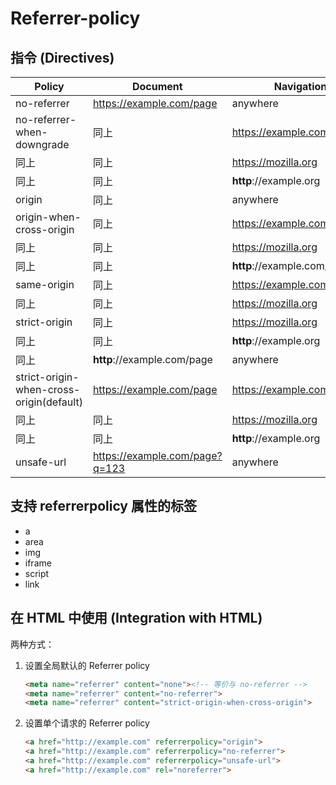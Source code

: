 # Referrer-policy

## 指令 (Directives)

| Policy | Document | Navigation to | Referrer |
| - | - | - | - |
|no-referrer|https://example.com/page|anywhere|(no referrer)|
|no-referrer-when-downgrade|同上|https://example.com/otherpage|https://example.com/page|
|同上|同上|https://mozilla.org|https://example.com/page|
|同上|同上|<b>http</b>://example.org|https://example.com/|
|origin|同上|anywhere|https://example.com/|
|origin-when-cross-origin|同上|https://example.com/otherpage|https://example.com/page|
|同上|同上|https://mozilla.org|https://example.com/|
|同上|同上|<b>http</b>://example.com/page|https://example.com/|
|same-origin|同上|https://example.com/otherpage|https://example.com/page|
|同上|同上|https://mozilla.org|(no referrer)|
|strict-origin|同上|https://mozilla.org|https://example.com/|
|同上|同上|<b>http</b>://example.org|(no referrer)|
|同上|<b>http</b>://example.com/page|anywhere|<b>http</b>://example.com/|
|strict-origin-when-cross-origin(default)|https://example.com/page|https://example.com/otherpage|https://example.com/page|
|同上|同上|https://mozilla.org|https://example.com/|
|同上|同上|<b>http</b>://example.org|(no referrer)|
|unsafe-url|https://example.com/page?q=123|anywhere|https://example.com/page?q=123|

## 支持 referrerpolicy 属性的标签

- a
- area
- img
- iframe
- script
- link

## 在 HTML 中使用 (Integration with HTML)

两种方式：

1. 设置全局默认的 Referrer policy

    ``` html
    <meta name="referrer" content="none"><!-- 等价与 no-referrer -->
    <meta name="referrer" content="no-referrer">
    <meta name="referrer" content="strict-origin-when-cross-origin">
    ```

2. 设置单个请求的 Referrer policy

    ``` html
    <a href="http://example.com" referrerpolicy="origin">
    <a href="http://example.com" referrerpolicy="no-referrer">
    <a href="http://example.com" referrerpolicy="unsafe-url">
    <a href="http://example.com" rel="noreferrer">
    ```
